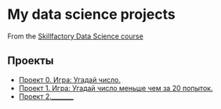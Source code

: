 # My data science projects
From the [Skillfactory Data Science course](https://skillfactory.ru/data-scientist)

## Проекты

* [Проект 0. Игра: Угадай число.](https://github.com/banzarkhan/sf_data_science/tree/main/project_0)
* [Проект 1. Игра: Угадай число меньше чем за 20 попыток.](https://github.com/banzarkhan/sf_data_science/tree/main/project_1)
* [Проект 2._______](____)
